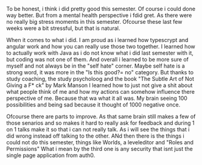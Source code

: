 To be honest, i think i did pretty good this semester. Of course i could done way better. 
But from a mental health perspective i fdid gret. As there were no really big stress moments in this semester. 
Ofcourse these last few weeks were a bit stressful, but that is natural. 

When it comes to what i did. I am proud as i learned how typescrypt and angular work and how you can really use those two together. 
I learned how to actually work with Java as i do not know what i did last semester with it, but coding was not one of them.
And overall i learned to be more sure of myself and  not always be in the "self hate" corner. Maybe self hate is a strong word, it was more in the "Is this good?= no" category.
But thanks to study coaching, the study psycholoog and the book "The Subtle Art of Not Giving a F* ck" by Mark Manson I learned how to just not give a shit about what people think of me and how my actions can somehow influence there perspective of me.
Because that wa what it all was. My brain seeing 100 possibilities and being sad because it thought of 1000 negative once.

Ofcourse there are parts to improve. As that same brain still makes a few of those senarios and so makes it hard to really ask for feedback and during 1 on 1 talks make it so that i can not really talk. 
As i will see the things that i did wrong instead off talking to the other. ANd then there is the things i could not do this semester, things like Worlds, a leveleditor and "Roles and Permissions"
What i mean by the third one is any security that isnt just the single page application from auth0.
